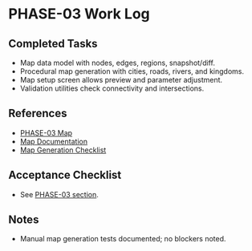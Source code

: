 # PHASE-03 Work Log

## Completed Tasks
- Map data model with nodes, edges, regions, snapshot/diff.
- Procedural map generation with cities, roads, rivers, and kingdoms.
- Map setup screen allows preview and parameter adjustment.
- Validation utilities check connectivity and intersections.

## References
- [PHASE-03 Map](../phases/PHASE-03_Map.md)
- [Map Documentation](../map/README.md)
- [Map Generation Checklist](../checks/Map_Generation_Checklist.md)

## Acceptance Checklist
- See [PHASE-03 section](../checks/Acceptance_Checklists.md#phase-03).

## Notes
- Manual map generation tests documented; no blockers noted.
